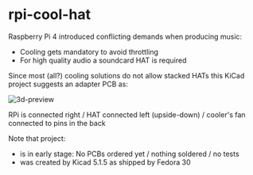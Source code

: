 # rpi-cool-hat

Raspberry Pi 4 introduced conflicting demands when producing music:

* Cooling gets mandatory to avoid throttling
* For high quality audio a soundcard HAT is required

Since most (all?) cooling solutions do not allow stacked HATs this KiCad project suggests an adapter PCB as:

![3d-preview](https://user-images.githubusercontent.com/2571823/71314772-52e55900-244f-11ea-86db-42d5223a4f84.png)

RPi is connected right / HAT connected left (upside-down) / cooler's fan connected to pins in the back

Note that project:

* is in early stage: No PCBs ordered yet / nothing soldered / no tests
* was created by Kicad 5.1.5 as shipped by Fedora 30
